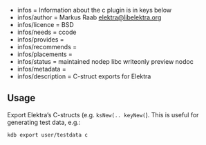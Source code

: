 - infos = Information about the c plugin is in keys below
- infos/author = Markus Raab <elektra@libelektra.org>
- infos/licence = BSD
- infos/needs = ccode
- infos/provides =
- infos/recommends =
- infos/placements =
- infos/status = maintained nodep libc writeonly preview nodoc
- infos/metadata =
- infos/description = C-struct exports for Elektra

## Usage

Export Elektra’s C-structs (e.g. `ksNew(.. keyNew(`). This is
useful for generating test data, e.g.:

	kdb export user/testdata c

